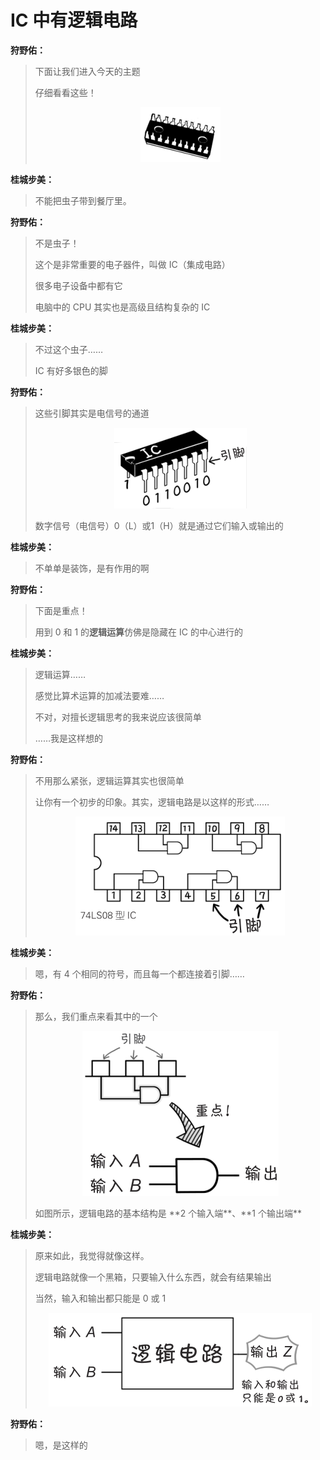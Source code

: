 # IC 中有逻辑电路

**狩野佑：**

> 下面让我们进入今天的主题
> 
> 仔细看看这些！
> <p align="center"><img src="IC.png" alt="IC"></p>

**桂城步美：**

> 不能把虫子带到餐厅里。

**狩野佑：**

> 不是虫子！
> 
> 这个是非常重要的电子器件，叫做 IC（集成电路）
> 
> 很多电子设备中都有它
> 
> 电脑中的 CPU 其实也是高级且结构复杂的 IC

**桂城步美：**

> 不过这个虫子……
> 
> IC 有好多银色的脚

**狩野佑：**

> 这些引脚其实是电信号的通道
> <p align="center"><img src="IC 引脚.png" alt="IC 引脚"></p>
> 数字信号（电信号）0（L）或1（H）就是通过它们输入或输出的

**桂城步美：**

> 不单单是装饰，是有作用的啊

**狩野佑：**

> 下面是重点！
> 
> 用到 0 和 1 的**逻辑运算**仿佛是隐藏在 IC 的中心进行的

**桂城步美：**

> 逻辑运算……
> 
> 感觉比算术运算的加减法要难……
> 
> 不对，对擅长逻辑思考的我来说应该很简单
> 
> ……我是这样想的

**狩野佑：**

> 不用那么紧张，逻辑运算其实也很简单
> 
> 让你有一个初步的印象。其实，逻辑电路是以这样的形式……
> <p align="center"><img src="逻辑电路示意图.png" alt="逻辑电路示意图"></p>

**桂城步美：**

> 嗯，有 4 个相同的符号，而且每一个都连接着引脚……

**狩野佑：**

> 那么，我们重点来看其中的一个
> <p align="center"><img src="逻辑电路的基本结构.png" alt="逻辑电路的基本结构"></p>
> 如图所示，逻辑电路的基本结构是 **2 个输入端**、**1 个输出端**

**桂城步美：**

> 原来如此，我觉得就像这样。
> 
> 逻辑电路就像一个黑箱，只要输入什么东西，就会有结果输出
> 
> 当然，输入和输出都只能是 0 或 1
> <p align="center"><img src="逻辑电路.png" alt="逻辑电路"></p>

**狩野佑：**

> 嗯，是这样的